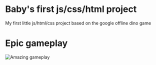 # Baby's first js/css/html project

My first little js/html/css project based on the google offline dino game

# Epic gameplay
![Amazing gameplay](https://cdn.discordapp.com/attachments/816695167003263024/1048474343706996856/dinogameeeee.gif)
